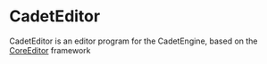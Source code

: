 CadetEditor
===========

CadetEditor is an editor program for the CadetEngine, based on the [CoreEditor](https://github.com/unwrong/CoreEditor) framework